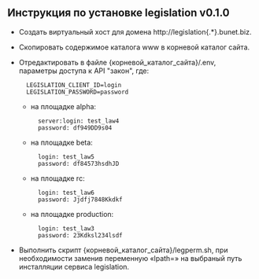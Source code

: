 
## Инструкция по установке legislation v0.1.0
- Создать виртуальный хост для домена http://legislation{.*}.bunet.biz.
- Скопировать содержимое каталога www в корневой каталог сайта.
- Отредактировать в файле {корневой_каталог_сайта}/.env, параметры доступа к API "закон", где: 
 
        LEGISLATION_CLIENT_ID=login
        LEGISLATION_PASSWORD=password 

    * на площадке alpha: 

            server:login: test_law4
            password: df949DD9s04

    * на площадке beta:
 
            login: test_law5
            password: df84573hsdhJD

    * на площадке rc:

            login: test_law6
            password: Jjdfj7848Kkdkf

    * на площадке production:

            login: test_law3
            password: 23Kdksl234lsdf

- Выполнить скрипт {корневой_каталог_сайта}/legperm.sh, при необходимости заменив переменную «lpath=» на выбраный путь инсталляции сервиса legislation.

